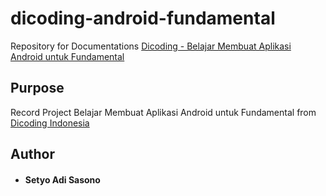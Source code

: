 # dicoding-android-fundamental
Repository for Documentations [Dicoding - Belajar Membuat Aplikasi Android untuk Fundamental](https://www.dicoding.com/academies/14)

## Purpose
Record Project Belajar Membuat Aplikasi Android untuk Fundamental from [Dicoding Indonesia](https://www.dicoding.com/)

## Author
* #### Setyo Adi Sasono
